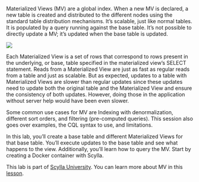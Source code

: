Materialized Views (MV) are a global index. When a new MV is declared, a new table is created and distributed to the different nodes using the standard table distribution mechanisms. It’s scalable, just like normal tables. It is populated by a query running against the base table. It’s not possible to directly update a MV; it’s updated when the base table is updated.

![](https://university.scylladb.com/wp-content/uploads/2020/12/800x300-materialized-secondary-filter-12.png)

Each Materialized View is a set of rows that correspond to rows present in the underlying, or base, table specified in the materialized view’s SELECT statement.
Reads from a Materialized View are just as fast as regular reads from a table and just as scalable. But as expected, updates to a table with Materialized Views are slower than regular updates since these updates need to update both the original table and the Materialized View and ensure the consistency of both updates. However, doing those in the application without server help would have been even slower.

Some common use cases for MV are Indexing with denormalization, different sort orders, and filtering (pre-computed queries). This session also goes over examples, the CQL syntax to use, and limitations.

In this lab, you’ll create a base table and different Materialized Views for that base table. You’ll execute updates to the base table and see what happens to the view. Additionally, you’ll learn how to query the MV.
Start by creating a Docker container with Scylla.

This lab is part of [Scylla University](https://university.scylladb.com/). You can learn more about MV in this [lesson](https://university.scylladb.com/courses/data-modeling/lessons/materialized-views-secondary-indexes-and-filtering/).







